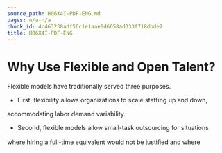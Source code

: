 ```yaml
---
source_path: H06X4I-PDF-ENG.md
pages: n/a-n/a
chunk_id: 4c463238adf56c1e1aae0d6658ad033f718dbde7
title: H06X4I-PDF-ENG
---
```

# Why Use Flexible and Open Talent?

Flexible models have traditionally served three purposes.

- First, ﬂexibility allows organizations to scale staﬃng up and down,

accommodating labor demand variability.

- Second, ﬂexible models allow small-task outsourcing for situations

where hiring a full-time equivalent would not be justiﬁed and where
